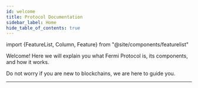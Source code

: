 ```yaml
---
id: welcome
title: Protocol Documentation
sidebar_label: Home
hide_table_of_contents: true
---
```

import {FeatureList, Column, Feature} from "@site/components/featurelist"

Welcome! Here we will explain you what Fermi Protocol is, its components, and how it works.

Do not worry if you are new to blockchains, we are here to guide you.

<FeatureList>
  <Column title="Introduction to Fermi">
    <Feature url="/concepts/basics/protocol" title="What is Fermi?" subtitle="Learn the Basics about Fermi" image="near-logo.png" />
    <Feature url="/concepts/basics/accounts/account-id" title="Named Accounts" subtitle="Fermi uses human-readable accounts" image="user.png" />
    <Feature url="/concepts/basics/accounts/access-keys" title="Multiple Access Keys" subtitle="More keys means more security" image="key.png" />
    <Feature url="/concepts/basics/accounts/smartcontract" title="Smart Contracts" subtitle="Learn about our contract technology" image="contract.png" />
  </Column>
  <Column title="The Network">
    <Feature url="/concepts/basics/tokens" title="Token" subtitle="Learn about the Fermi token" image="ft.png" />
    <Feature url="/concepts/basics/transactions/overview" title="Transactions" subtitle="Fast and Inexpensive" image="transaction.png" />
    <Feature url="/concepts/basics/validators" title="Validators" subtitle="Learn how the network stays safe" image="validation.png" />
  </Column>
  <Column title="More Resources">
    <Feature url="/concepts/advanced/papers" title="Papers" subtitle="Read the research that defined Fermi" image="experiment.png" />
    <Feature url="/concepts/web3/intro" title="From Web2 to Web3" subtitle="Migrate your applications" image="blocks.png" />
  </Column>
</FeatureList>

---
